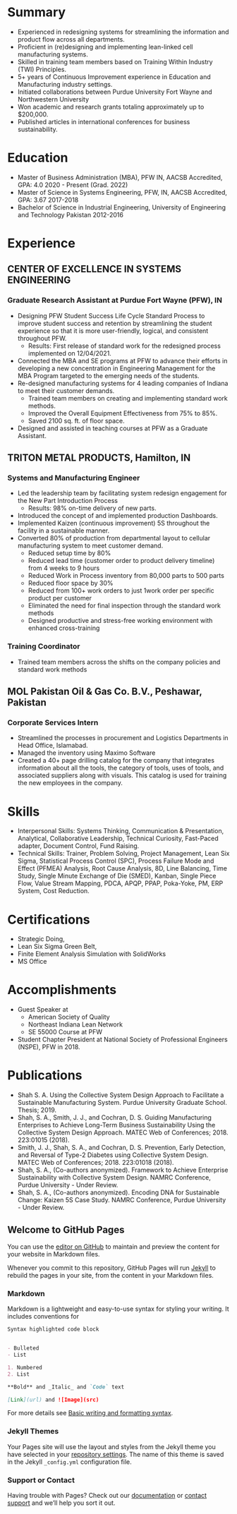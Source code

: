 # Summary

- Experienced in redesigning systems for streamlining the information and product flow across all departments.
- Proficient in (re)designing and implementing lean-linked cell manufacturing systems.
- Skilled in training team members based on Training Within Industry (TWI) Principles.
- 5+ years of Continuous Improvement experience in Education and Manufacturing industry settings.
- Initiated collaborations between Purdue University Fort Wayne and Northwestern University
- Won academic and research grants totaling approximately up to $200,000.
- Published articles in international conferences for business sustainability.

# Education

- Master of Business Administration (MBA), PFW IN, AACSB Accredited, GPA: 4.0	                                                 2020 - Present (Grad. 2022)
- Master of Science in Systems Engineering, PFW, IN, AACSB Accredited, GPA: 3.67	                                             2017-2018
- Bachelor of Science in Industrial Engineering, University of Engineering and Technology                                      Pakistan	2012-2016

# Experience

## CENTER OF EXCELLENCE IN SYSTEMS ENGINEERING
### Graduate Research Assistant at Purdue Fort Wayne (PFW), IN
- Designing PFW Student Success Life Cycle Standard Process to improve student success and retention by streamlining the student experience so that it is more user-friendly, logical, and consistent throughout PFW.
  - Results: First release of standard work for the redesigned process implemented on 12/04/2021.
- Connected the MBA and SE programs at PFW to advance their efforts in developing a new concentration in Engineering Management for the MBA Program targeted to the emerging needs of the students.
- Re-designed manufacturing systems for 4 leading companies of Indiana to meet their customer demands.
  - Trained team members on creating and implementing standard work methods.
  - Improved the Overall Equipment Effectiveness from 75% to 85%. 
  - Saved 2100 sq. ft. of floor space.
- Designed and assisted in teaching courses at PFW as a Graduate Assistant.

## TRITON METAL PRODUCTS, Hamilton, IN
### Systems and Manufacturing Engineer
- Led the leadership team by facilitating system redesign engagement for the New Part Introduction Process 
    - Results: 98% on-time delivery of new parts.
- Introduced the concept of and implemented production Dashboards.
- Implemented Kaizen (continuous improvement) 5S throughout the facility in a sustainable manner.
- Converted 80% of production from departmental layout to cellular manufacturing system to meet customer demand.
    - Reduced setup time by 80%
    - Reduced lead time (customer order to product delivery timeline) from 4 weeks to 9 hours
    - Reduced Work in Process inventory from 80,000 parts to 500 parts
    - Reduced floor space by 30%
    - Reduced from 100+ work orders to just 1work order per specific product per customer
    - Eliminated the need for final inspection through the standard work methods
    - Designed productive and stress-free working environment with enhanced cross-training

### Training Coordinator
- Trained team members across the shifts on the company policies and standard work methods

## MOL Pakistan Oil & Gas Co. B.V., Peshawar, Pakistan
### Corporate Services Intern
- Streamlined the processes in procurement and Logistics Departments in Head Office, Islamabad.
- Managed the inventory using Maximo Software
- Created a 40+ page drilling catalog for the company that integrates information about all the tools, the category of tools, uses of tools, and associated suppliers along with visuals. This catalog is used for training the new employees in the company.

# Skills

- Interpersonal Skills: Systems Thinking, Communication & Presentation, Analytical, Collaborative Leadership, Technical Curiosity, Fast-Paced adapter, Document Control, Fund Raising.
- Technical Skills: Trainer, Problem Solving, Project Management, Lean Six Sigma, Statistical Process Control (SPC), Process Failure Mode and Effect (PFMEA) Analysis, Root Cause Analysis, 8D, Line Balancing, Time Study, Single Minute Exchange of Die (SMED), Kanban, Single Piece Flow, Value Stream Mapping, PDCA, APQP, PPAP, Poka-Yoke, PM, ERP System, Cost Reduction.

# Certifications

- Strategic Doing, 
- Lean Six Sigma Green Belt, 
- Finite Element Analysis Simulation with SolidWorks
- MS Office

# Accomplishments

- Guest Speaker at 
  - American Society of Quality
  - Northeast Indiana Lean Network 
  - SE 55000 Course at PFW
- Student Chapter President at National Society of Professional Engineers (NSPE), PFW in 2018. 

# Publications

-  Shah S. A. Using the Collective System Design Approach to Facilitate a Sustainable Manufacturing System. Purdue University Graduate School. Thesis; 2019.
-  Shah, S. A., Smith, J. J., and Cochran, D. S. Guiding Manufacturing Enterprises to Achieve Long-Term Business Sustainability Using the Collective System Design Approach. MATEC Web of Conferences; 2018. 223:01015 (2018).
-  Smith, J. J., Shah, S. A., and Cochran, D. S. Prevention, Early Detection, and Reversal of Type-2 Diabetes using Collective System Design. MATEC Web of Conferences; 2018. 223:01018 (2018).
-  Shah, S. A., (Co-authors anonymized). Framework to Achieve Enterprise Sustainability with Collective System Design. NAMRC Conference, Purdue University - Under Review. 
-  Shah, S. A., (Co-authors anonymized). Encoding DNA for Sustainable Change: Kaizen 5S Case Study. NAMRC Conference, Purdue University - Under Review.


## Welcome to GitHub Pages

You can use the [editor on GitHub](https://github.com/shahab-systems/shahab-systems.github.io/edit/main/index.md) to maintain and preview the content for your website in Markdown files.

Whenever you commit to this repository, GitHub Pages will run [Jekyll](https://jekyllrb.com/) to rebuild the pages in your site, from the content in your Markdown files.

### Markdown

Markdown is a lightweight and easy-to-use syntax for styling your writing. It includes conventions for

```markdown
Syntax highlighted code block


- Bulleted
- List

1. Numbered
2. List

**Bold** and _Italic_ and `Code` text

[Link](url) and ![Image](src)
```

For more details see [Basic writing and formatting syntax](https://docs.github.com/en/github/writing-on-github/getting-started-with-writing-and-formatting-on-github/basic-writing-and-formatting-syntax).

### Jekyll Themes

Your Pages site will use the layout and styles from the Jekyll theme you have selected in your [repository settings](https://github.com/shahab-systems/shahab-systems.github.io/settings/pages). The name of this theme is saved in the Jekyll `_config.yml` configuration file.

### Support or Contact

Having trouble with Pages? Check out our [documentation](https://docs.github.com/categories/github-pages-basics/) or [contact support](https://support.github.com/contact) and we’ll help you sort it out.
